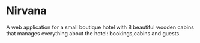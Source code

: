 # Nirvana
A web application for a small boutique hotel with 8 beautiful wooden cabins that
manages everything about the hotel: bookings,cabins and guests.
